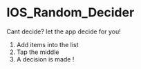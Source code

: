 # IOS_Random_Decider

Cant decide? let the app decide for you!


1. Add items into the list 
2. Tap the middle
3. A decision is made !
